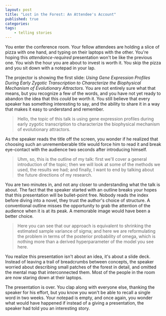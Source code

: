 ```yaml
---
layout: post
title: "Lost in the Forest: An Attendee's Account"
published: true
categories:
tags:
    - telling stories
---
```

You enter the conference room. Your fellow attendees are holding a slice of pizza with one hand, and typing on their laptops with the other. You're hoping this *attendance-required* presentation won't be like the previous one. You wish the hour you are about to invest is worth it. You skip the pizza and you sit down with a notepad in your lap.

The projector is showing the first slide: *Using Gene Expression Profiles During Early Zygotic Transcription to Characterize the Biophysical Mechanism of Evolutionary Attractors*. You are not entirely sure what that means, but you recognize a few of the words, and you have not yet ready to abandon the idea that this *could* be worth it. You still believe that every speaker has something interesting to say, and the ability to share it in a way that makes it easy to understand and remember.

> Hello, the topic of this talk is using gene expression profiles during early zygotic transcription to characterize the biophysical mechanism of evolutionary attractors.

As the speaker reads the title off the screen, you wonder if he realized that choosing such an unrememberable title would force him to read it and break eye-contact with the audience two seconds after introducing himself.

> Uhm, so, this is the outline of my talk: first we'll cover a general introduction of the topic; then we will look at some of the methods we used, the results we had; and finally, I want to end by talking about the future directions of my research.

You are two minutes in, and not any closer to understanding what the talk is about. The fact that the speaker started with an outline breaks your hopes that this presentation will be bullet-point free. Nobody reads the index before diving into a novel, they trust the author's choice of structure. A conventional outline misses the opportunity to grab the attention of the audience when it is at its peak. A memorable image would have been a better choice.

> Here you can see that our approach is equivalent to shrinking the estimated sample variance of sigma; and here we are reformulating the problem in terms of the posterior probability of omega, which is nothing more than a derived hyperparameter of the model you see here.

You realize this presentation isn't about an idea, it's about a slide deck. Instead of leaving a trail of breadcrumbs between concepts, the speaker worried about describing small patches of the forest in detail, and omitted the mental map that interconnected them. Most of the people in the room are now staring down at their laptops.

The presentation is over. You clap along with everyone else, thanking the speaker for his effort, but you know you won't be able to recall a single word in two weeks. Your notepad is empty, and once again, you wonder what would have happened if instead of a giving a presentation, the speaker had told you an interesting story.

